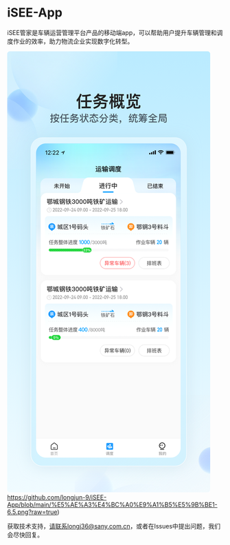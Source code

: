 # iSEE-App
iSEE管家是车辆运营管理平台产品的移动端app，可以帮助用户提升车辆管理和调度作业的效率，助力物流企业实现数字化转型。

![图1](https://github.com/longjun-9/iSEE-App/blob/main/%E5%AE%A3%E4%BC%A0%E9%A1%B5%E5%9B%BE1-6.5.png?raw=true)https://github.com/longjun-9/iSEE-App/blob/main/%E5%AE%A3%E4%BC%A0%E9%A1%B5%E5%9B%BE1-6.5.png?raw=true)

获取技术支持，请联系longj36@sany.com.cn，或者在Issues中提出问题，我们会尽快回复。
